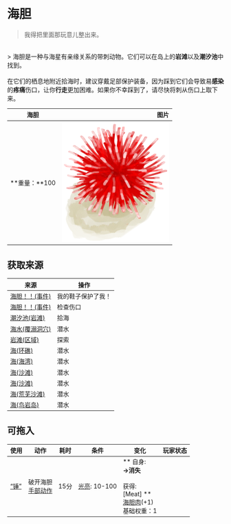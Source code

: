 # 海胆  
> 我得把里面那玩意儿整出来。  
<br>  
> 海胆是一种与海星有亲缘关系的带刺动物。它们可以在岛上的<b>岩滩</b>以及<b>潮汐池</b>中找到。<br><br>在它们的栖息地附近拾海时，建议穿戴足部保护装备，因为踩到它们会导致易<b>感染</b>的<b>疼痛</b>伤口，让你<b>行走</b>更加困难。如果你不幸踩到了，请尽快将刺从伤口上取下来。  
  
  海胆  |   图片   
 ----  |  ----:   
 **重量：**100  |  <img decoding="async" src="Sprite/Urchin.png" href="a.md" style="max-width:300px;max-height:300px;">   
  
## 获取来源  
来源  |  操作  
----  |  ----  
[海胆！！(事件)](Event_Urchin.md)  |  我的鞋子保护了我！  
[海胆！！(事件)](Event_Urchin.md)  |  检查伤口  
[潮汐池(岩滩)](TidePool.md)  |  拾海  
[海水(覆溺洞穴)](Sea_Cave.md)  |  潜水  
[岩滩(区域)](Rocks.md)  |  探索  
[海(环礁)](Sea_Atoll.md)  |  潜水  
[海(海湾)](Sea_Bay.md)  |  潜水  
[海(沙滩)](Sea_Beach.md)  |  潜水  
[海(沙滩)](Sea_Cove.md)  |  潜水  
[海(荒芜沙滩)](Sea_DesolateBeach.md)  |  潜水  
[海(鸟岩岛)](Sea_Rocks.md)  |  潜水  
## 可拖入  
使用  |  动作  |  耗时  |  条件  |  变化  |  玩家状态  
----  |  ----  |  ----  |  ----  |  ----  |  ----  
[“锤”](tag_Hammer.md)  |  破开海胆<br>[手部动作](HandAction.md)  |  15分  |  [光亮](Light.md): 10-100  |  ** 自身: **<br>→消失<br><br>** 获得: **<br>** [Meat] **<br>  [海胆肉](UrchinMeat.md)(+1)<br>基础权重：1  |    


<script>document.title="海胆 - 卡牌生存百科 Card Survival Wiki";</script>